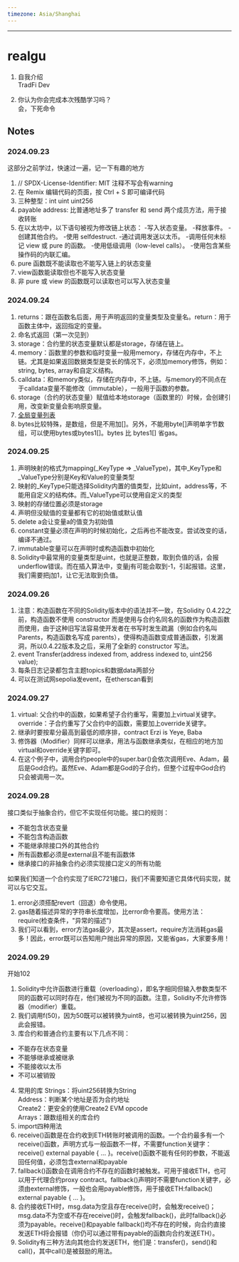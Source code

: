 ```yaml
---
timezone: Asia/Shanghai
---
```


---

# realgu

1. 自我介绍  
   TradFi Dev  

3. 你认为你会完成本次残酷学习吗？  
   会，下死命令
   
## Notes

<!-- Content_START -->

### 2024.09.23
这部分之前学过，快速过一遍，记一下有趣的地方
1. // SPDX-License-Identifier: MIT 注释不写会有warning
2. 在 Remix 编辑代码的页面，按 Ctrl + S 即可编译代码
3. 三种整型：int uint uint256
4. payable address: 比普通地址多了 transfer 和 send 两个成员方法，用于接收转账
5. 在以太坊中，以下语句被视为修改链上状态：
-写入状态变量。
-释放事件。
-创建其他合约。
-使用 selfdestruct.
-通过调用发送以太币。
-调用任何未标记 view 或 pure 的函数。
-使用低级调用（low-level calls）。
-使用包含某些操作码的内联汇编。
6. pure 函数既不能读取也不能写入链上的状态变量
7. view函数能读取但也不能写入状态变量
8. 非 pure 或 view 的函数既可以读取也可以写入状态变量

### 2024.09.24
1. returns：跟在函数名后面，用于声明返回的变量类型及变量名。return：用于函数主体中，返回指定的变量。
2. 命名式返回（第一次见到）
3. storage：合约里的状态变量默认都是storage，存储在链上。
4. memory：函数里的参数和临时变量一般用memory，存储在内存中，不上链。尤其是如果返回数据类型是变长的情况下，必须加memory修饰，例如：string, bytes, array和自定义结构。
5. calldata：和memory类似，存储在内存中，不上链。与memory的不同点在于calldata变量不能修改（immutable），一般用于函数的参数。
6. storage（合约的状态变量）赋值给本地storage（函数里的）时候，会创建引用，改变新变量会影响原变量。
7. [全局变量列表](https://learnblockchain.cn/docs/solidity/units-and-global-variables.html#special-variables-and-functions)
8. bytes比较特殊，是数组，但是不用加[]。另外，不能用byte[]声明单字节数组，可以使用bytes或bytes1[]。bytes 比 bytes1[] 省gas。

### 2024.09.25
1. 声明映射的格式为mapping(_KeyType => _ValueType)，其中_KeyType和_ValueType分别是Key和Value的变量类型
2. 映射的_KeyType只能选择Solidity内置的值类型，比如uint，address等，不能用自定义的结构体。而_ValueType可以使用自定义的类型
3. 映射的存储位置必须是storage
4. 声明但没赋值的变量都有它的初始值或默认值
5. delete a会让变量a的值变为初始值
6. constant变量必须在声明的时候初始化，之后再也不能改变。尝试改变的话，编译不通过。
7. immutable变量可以在声明时或构造函数中初始化
8. Solidity中最常用的变量类型是uint，也就是正整数，取到负值的话，会报underflow错误。而在插入算法中，变量j有可能会取到-1，引起报错。这里，我们需要把j加1，让它无法取到负值。

### 2024.09.26
1. 注意：构造函数在不同的Solidity版本中的语法并不一致，在Solidity 0.4.22之前，构造函数不使用 constructor 而是使用与合约名同名的函数作为构造函数而使用，由于这种旧写法容易使开发者在书写时发生疏漏（例如合约名叫 Parents，构造函数名写成 parents），使得构造函数变成普通函数，引发漏洞，所以0.4.22版本及之后，采用了全新的 constructor 写法。
2. event Transfer(address indexed from, address indexed to, uint256 value);
3. 每条日志记录都包含主题topics和数据data两部分
4. 可以在测试网sepolia发event，在etherscan看到

### 2024.09.27
1. virtual: 父合约中的函数，如果希望子合约重写，需要加上virtual关键字。override：子合约重写了父合约中的函数，需要加上override关键字。
2. 继承时要按辈分最高到最低的顺序排，contract Erzi is Yeye, Baba
3. 修饰器（Modifier）同样可以继承，用法与函数继承类似，在相应的地方加virtual和override关键字即可。
4. 在这个例子中，调用合约people中的super.bar()会依次调用Eve、Adam，最后是God合约。虽然Eve、Adam都是God的子合约，但整个过程中God合约只会被调用一次。


### 2024.09.28
接口类似于抽象合约，但它不实现任何功能。接口的规则：  
- 不能包含状态变量  
- 不能包含构造函数  
- 不能继承除接口外的其他合约  
- 所有函数都必须是external且不能有函数体  
- 继承接口的非抽象合约必须实现接口定义的所有功能
  
如果我们知道一个合约实现了IERC721接口，我们不需要知道它具体代码实现，就可以与它交互。  

1. error必须搭配revert（回退）命令使用。
2. gas随着描述异常的字符串长度增加，比error命令要高。使用方法：require(检查条件，"异常的描述")
3. 我们可以看到，error方法gas最少，其次是assert，require方法消耗gas最多！因此，error既可以告知用户抛出异常的原因，又能省gas，大家要多用！


### 2024.09.29
开始102  
1. Solidity中允许函数进行重载（overloading），即名字相同但输入参数类型不同的函数可以同时存在，他们被视为不同的函数。注意，Solidity不允许修饰器（modifier）重载。
2. 我们调用f(50)，因为50既可以被转换为uint8，也可以被转换为uint256，因此会报错。
3. 库合约和普通合约主要有以下几点不同：  
- 不能存在状态变量
- 不能够继承或被继承
- 不能接收以太币
- 不可以被销毁
4. 常用的库  Strings：将uint256转换为String  
Address：判断某个地址是否为合约地址  
Create2：更安全的使用Create2 EVM opcode  
Arrays：跟数组相关的库合约
5. import四种用法
6. receive()函数是在合约收到ETH转账时被调用的函数。一个合约最多有一个receive()函数，声明方式与一般函数不一样，不需要function关键字：receive() external payable { ... }。receive()函数不能有任何的参数，不能返回任何值，必须包含external和payable   
7. fallback()函数会在调用合约不存在的函数时被触发。可用于接收ETH，也可以用于代理合约proxy contract。fallback()声明时不需要function关键字，必须由external修饰，一般也会用payable修饰，用于接收ETH:fallback() external payable { ... }。
8. 合约接收ETH时，msg.data为空且存在receive()时，会触发receive()；msg.data不为空或不存在receive()时，会触发fallback()，此时fallback()必须为payable。receive()和payable fallback()均不存在的时候，向合约直接发送ETH将会报错（你仍可以通过带有payable的函数向合约发送ETH）。
9. Solidity有三种方法向其他合约发送ETH，他们是：transfer()，send()和call()，其中call()是被鼓励的用法。
<!-- Content_END -->
